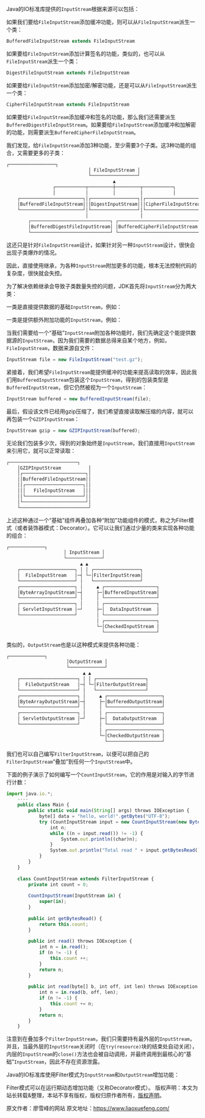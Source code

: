 


Java的IO标准库提供的`InputStream`根据来源可以包括：

如果我们要给`FileInputStream`添加缓冲功能，则可以从`FileInputStream`派生一个类：

```js 
BufferedFileInputStream extends FileInputStream
```

如果要给`FileInputStream`添加计算签名的功能，类似的，也可以从`FileInputStream`派生一个类：


```js 
DigestFileInputStream extends FileInputStream
```

如果要给`FileInputStream`添加加密/解密功能，还是可以从`FileInputStream`派生一个类：


```js 
CipherFileInputStream extends FileInputStream
```

如果要给`FileInputStream`添加缓冲和签名的功能，那么我们还需要派生`BufferedDigestFileInputStream`。如果要给`FileInputStream`添加缓冲和加解密的功能，则需要派生`BufferedCipherFileInputStream`。

我们发现，给`FileInputStream`添加3种功能，至少需要3个子类。这3种功能的组合，又需要更多的子类：

```js 
┌─────────────────┐
                              │ FileInputStream │
                              └─────────────────┘
                                       ▲
                 ┌───────────┬─────────┼─────────┬───────────┐
                 │           │         │         │           │
    ┌───────────────────────┐│┌─────────────────┐│┌─────────────────────┐
    │BufferedFileInputStream│││DigestInputStream│││CipherFileInputStream│
    └───────────────────────┘│└─────────────────┘│└─────────────────────┘
                             │                   │
        ┌─────────────────────────────┐ ┌─────────────────────────────┐
        │BufferedDigestFileInputStream│ │BufferedCipherFileInputStream│
        └─────────────────────────────┘ └─────────────────────────────┘
```

这还只是针对`FileInputStream`设计，如果针对另一种`InputStream`设计，很快会出现子类爆炸的情况。

因此，直接使用继承，为各种`InputStream`附加更多的功能，根本无法控制代码的复杂度，很快就会失控。

为了解决依赖继承会导致子类数量失控的问题，JDK首先将`InputStream`分为两大类：

一类是直接提供数据的基础`InputStream`，例如：

一类是提供额外附加功能的`InputStream`，例如：

当我们需要给一个“基础”`InputStream`附加各种功能时，我们先确定这个能提供数据源的`InputStream`，因为我们需要的数据总得来自某个地方，例如，`FileInputStream`，数据来源自文件：

```js 
InputStream file = new FileInputStream("test.gz");
```

紧接着，我们希望`FileInputStream`能提供缓冲的功能来提高读取的效率，因此我们用`BufferedInputStream`包装这个`InputStream`，得到的包装类型是`BufferedInputStream`，但它仍然被视为一个`InputStream`：


```js 
InputStream buffered = new BufferedInputStream(file);
```

最后，假设该文件已经用gzip压缩了，我们希望直接读取解压缩的内容，就可以再包装一个`GZIPInputStream`：


```js 
InputStream gzip = new GZIPInputStream(buffered);
```

无论我们包装多少次，得到的对象始终是`InputStream`，我们直接用`InputStream`来引用它，就可以正常读取：


```js 
┌─────────────────────────┐
    │GZIPInputStream          │
    │┌───────────────────────┐│
    ││BufferedFileInputStream││
    ││┌─────────────────────┐││
    │││   FileInputStream   │││
    ││└─────────────────────┘││
    │└───────────────────────┘│
    └─────────────────────────┘
```

上述这种通过一个“基础”组件再叠加各种“附加”功能组件的模式，称之为Filter模式（或者装饰器模式：Decorator）。它可以让我们通过少量的类来实现各种功能的组合：


```js 
┌─────────────┐
                     │ InputStream │
                     └─────────────┘
                           ▲ ▲
    ┌────────────────────┐ │ │ ┌─────────────────┐
    │  FileInputStream   │─┤ └─│FilterInputStream│
    └────────────────────┘ │   └─────────────────┘
    ┌────────────────────┐ │     ▲ ┌───────────────────┐
    │ByteArrayInputStream│─┤     ├─│BufferedInputStream│
    └────────────────────┘ │     │ └───────────────────┘
    ┌────────────────────┐ │     │ ┌───────────────────┐
    │ ServletInputStream │─┘     ├─│  DataInputStream  │
    └────────────────────┘       │ └───────────────────┘
                                 │ ┌───────────────────┐
                                 └─│CheckedInputStream │
                                   └───────────────────┘
```

类似的，`OutputStream`也是以这种模式来提供各种功能：


```js 
┌─────────────┐
                      │OutputStream │
                      └─────────────┘
                            ▲ ▲
    ┌─────────────────────┐ │ │ ┌──────────────────┐
    │  FileOutputStream   │─┤ └─│FilterOutputStream│
    └─────────────────────┘ │   └──────────────────┘
    ┌─────────────────────┐ │     ▲ ┌────────────────────┐
    │ByteArrayOutputStream│─┤     ├─│BufferedOutputStream│
    └─────────────────────┘ │     │ └────────────────────┘
    ┌─────────────────────┐ │     │ ┌────────────────────┐
    │ ServletOutputStream │─┘     ├─│  DataOutputStream  │
    └─────────────────────┘       │ └────────────────────┘
                                  │ ┌────────────────────┐
                                  └─│CheckedOutputStream │
                                    └────────────────────┘
```

我们也可以自己编写`FilterInputStream`，以便可以把自己的`FilterInputStream`“叠加”到任何一个`InputStream`中。

下面的例子演示了如何编写一个`CountInputStream`，它的作用是对输入的字节进行计数：

```js 
import java.io.*;
    ----
    public class Main {
        public static void main(String[] args) throws IOException {
            byte[] data = "hello, world!".getBytes("UTF-8");
            try (CountInputStream input = new CountInputStream(new ByteArrayInputStream(data))) {
                int n;
                while ((n = input.read()) != -1) {
                    System.out.println((char)n);
                }
                System.out.println("Total read " + input.getBytesRead() + " bytes");
            }
        }
    }
    
    class CountInputStream extends FilterInputStream {
        private int count = 0;
    
        CountInputStream(InputStream in) {
            super(in);
        }
    
        public int getBytesRead() {
            return this.count;
        }
    
        public int read() throws IOException {
            int n = in.read();
            if (n != -1) {
                this.count ++;
            }
            return n;
        }
    
        public int read(byte[] b, int off, int len) throws IOException {
            int n = in.read(b, off, len);
            if (n != -1) {
                this.count += n;
            }
            return n;
        }
    }
```

注意到在叠加多个`FilterInputStream`，我们只需要持有最外层的`InputStream`，并且，当最外层的`InputStream`关闭时（在`try(resource)`块的结束处自动关闭），内层的`InputStream`的`close()`方法也会被自动调用，并最终调用到最核心的“基础”`InputStream`，因此不存在资源泄露。

Java的IO标准库使用Filter模式为`InputStream`和`OutputStream`增加功能：

Filter模式可以在运行期动态增加功能（又称Decorator模式）。
版权声明：本文为站长转载&整理，本站不享有版权，版权归原作者所有，[版权声明](https://gitee.com/hezhiyuan007/java-notes/raw/master/disclaimer.md)。




原文作者：廖雪峰的网站 原文地址：https://www.liaoxuefeng.com/